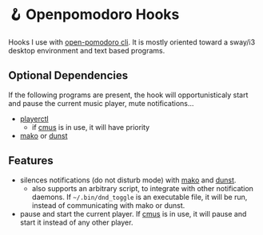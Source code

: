 # 🪝 Openpomodoro Hooks

Hooks I use with [open-pomodoro cli][cli]. It is mostly oriented toward a sway/i3 desktop environment and text based programs.

## Optional Dependencies

If the following programs are present, the hook will opportunisticaly start and pause the current music player, mute notifications…

* [playerctl][]
    * if [cmus][] is in use, it will have priority
* [mako][] or [dunst][]

## Features

* silences notifications (do not disturb mode) with [mako][] and [dunst][].
    * also supports an arbitrary script, to integrate with other notification daemons. If `~/.bin/dnd_toggle` is an executable file, it will be run, instead of communicating with mako or dunst.
* pause and start the current player. If [cmus][] is in use, it will pause and start it instead of any other player.

[cli]: https://github.com/open-pomodoro/openpomodoro-cli
[mako]: https://wayland.emersion.fr/mako/
[dunst]: https://dunst-project.org/
[cmus]: https://cmus.github.io/
[mynoise]: https://mynoise.net/
[playerctl]: https://github.com/altdesktop/playerctl
